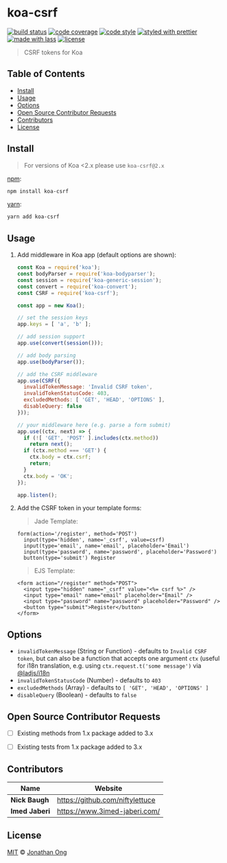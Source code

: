 # koa-csrf

[![build status](https://img.shields.io/travis/koajs/csrf.svg)](https://travis-ci.com/koajs/csrf)
[![code coverage](https://img.shields.io/codecov/c/github/koajs/csrf.svg)](https://codecov.io/gh/koajs/csrf)
[![code style](https://img.shields.io/badge/code_style-XO-5ed9c7.svg)](https://github.com/sindresorhus/xo)
[![styled with prettier](https://img.shields.io/badge/styled_with-prettier-ff69b4.svg)](https://github.com/prettier/prettier)
[![made with lass](https://img.shields.io/badge/made_with-lass-95CC28.svg)](https://lass.js.org)
[![license](https://img.shields.io/github/license/koajs/csrf.svg)](LICENSE)

> CSRF tokens for Koa


## Table of Contents

* [Install](#install)
* [Usage](#usage)
* [Options](#options)
* [Open Source Contributor Requests](#open-source-contributor-requests)
* [Contributors](#contributors)
* [License](#license)


## Install

> For versions of Koa &lt;2.x please use `koa-csrf@2.x`

[npm][]:

```sh
npm install koa-csrf
```

[yarn][]:

```sh
yarn add koa-csrf
```


## Usage

1. Add middleware in Koa app (default options are shown):

   ```js
   const Koa = require('koa');
   const bodyParser = require('koa-bodyparser');
   const session = require('koa-generic-session');
   const convert = require('koa-convert');
   const CSRF = require('koa-csrf');

   const app = new Koa();

   // set the session keys
   app.keys = [ 'a', 'b' ];

   // add session support
   app.use(convert(session()));

   // add body parsing
   app.use(bodyParser());

   // add the CSRF middleware
   app.use(CSRF({
     invalidTokenMessage: 'Invalid CSRF token',
     invalidTokenStatusCode: 403,
     excludedMethods: [ 'GET', 'HEAD', 'OPTIONS' ],
     disableQuery: false
   }));

   // your middleware here (e.g. parse a form submit)
   app.use((ctx, next) => {
     if (![ 'GET', 'POST' ].includes(ctx.method))
       return next();
     if (ctx.method === 'GET') {
       ctx.body = ctx.csrf;
       return;
     }
     ctx.body = 'OK';
   });

   app.listen();
   ```

2. Add the CSRF token in your template forms:

   > Jade Template:

   ```jade
   form(action='/register', method='POST')
     input(type='hidden', name='_csrf', value=csrf)
     input(type='email', name='email', placeholder='Email')
     input(type='password', name='password', placeholder='Password')
     button(type='submit') Register
   ```

   > EJS Template:

   ```ejs
   <form action="/register" method="POST">
     <input type="hidden" name="_csrf" value="<%= csrf %>" />
     <input type="email" name="email" placeholder="Email" />
     <input type="password" name="password" placeholder="Password" />
     <button type="submit">Register</button>
   </form>
   ```


## Options

* `invalidTokenMessage` (String or Function) - defaults to `Invalid CSRF token`, but can also be a function that accepts one argument `ctx` (useful for i18n translation, e.g. using `ctx.request.t('some message')` via [@ladjs/i18n][]
* `invalidTokenStatusCode` (Number) - defaults to `403`
* `excludedMethods` (Array) - defaults to `[ 'GET', 'HEAD', 'OPTIONS' ]`
* `disableQuery` (Boolean) - defaults to `false`


## Open Source Contributor Requests

* [ ] Existing methods from 1.x package added to 3.x
* [ ] Existing tests from 1.x package added to 3.x


## Contributors

| Name            | Website                           |
| --------------- | --------------------------------- |
| **Nick Baugh**  | <https://github.com/niftylettuce> |
| **Imed Jaberi** | <https://www.3imed-jaberi.com/>   |


## License

[MIT](LICENSE) © [Jonathan Ong](http://jongleberry.com)


## 

[@ladjs/i18n]: https://github.com/ladjs/i18n

[npm]: https://www.npmjs.com/

[yarn]: https://yarnpkg.com/
